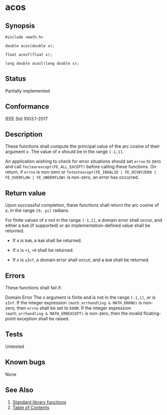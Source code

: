# acos

## Synopsis

`#include <math.h>`

`double acos(double x);`

`float acosf(float x);`

`long double acosl(long double x);`

## Status

Partially implemented

## Conformance

IEEE Std 1003.1-2017

## Description

These functions shall compute the principal value of the arc cosine of their argument _x_. The value of _x_ should
be in the range `[-1,1]`.

An application wishing to check for error situations should set `errno` to zero and call `feclearexcept(FE_ALL_EXCEPT)`
before calling these functions. On return, if `errno` is non-zero or
`fetestexcept(FE_INVALID | FE_DIVBYZERO | FE_OVERFLOW | FE_UNDERFLOW)` is non-zero, an error has occurred.

## Return value

Upon successful completion, these functions shall return the arc cosine of _x_, in the range `[0, pi]` radians.

For finite values of _x_ not in the range `[-1,1]`, a domain error shall occur, and either a `NaN` (if supported) or
an implementation-defined value shall be returned.

* If _x_ is `NaN`, a `NaN` shall be returned.

* If _x_ is `+1`, `+0` shall be returned.

* If _x_ is `±Inf`, a domain error shall occur, and a `NaN` shall be returned.

## Errors

These functions shall fail if:

Domain Error
The _x_ argument is finite and is not in the range `[-1,1]`, or is `±Inf`.
If the integer expression `(math_errhandling & MATH_ERRNO)` is non-zero, then `errno` shall be set to `EDOM`. If
the integer expression `(math_errhandling & MATH_ERREXCEPT)` is non-zero, then the invalid floating-point
exception shall be raised.

## Tests

Untested

## Known bugs

None

## See Also

1. [Standard library functions](../functions.md)
2. [Table of Contents](../../../README.md)
